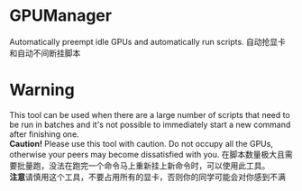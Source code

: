 # GPUManager
Automatically preempt idle GPUs and automatically run scripts. 自动抢显卡和自动不间断挂脚本

# Warning
This tool can be used when there are a large number of scripts that need to be run in batches and it's not possible to immediately start a new command after finishing one.  
**Caution!** Please use this tool with caution. Do not occupy all the GPUs, otherwise your peers may become dissatisfied with you.
在脚本数量极大且需要批量跑，没法在跑完一个命令马上重新挂上新命令时，可以使用此工具。  
**注意**请慎用这个工具，不要占用所有的显卡，否则你的同学可能会对你感到不满
